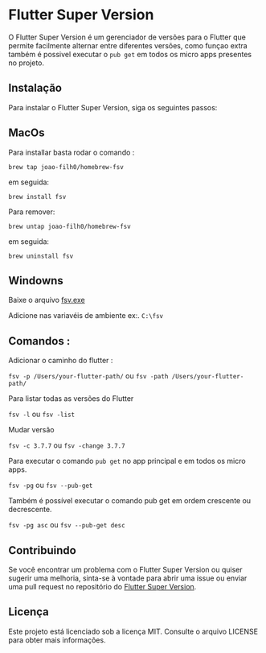 # Flutter Super Version

O Flutter Super Version é um gerenciador de versões para o Flutter que permite facilmente alternar entre 
diferentes versões,  como funçao extra  também é possivel executar o `pub get` em todos os micro apps presentes no projeto.

## Instalação

Para instalar o Flutter Super Version, siga os seguintes passos:

## MacOs
Para installar basta rodar o comando :

`brew tap joao-filh0/homebrew-fsv` 

em seguida:

`brew install fsv ` 

Para remover:

`brew untap joao-filh0/homebrew-fsv ` 

em seguida:

`brew uninstall fsv `   

## Windowns

Baixe o arquivo [fsv.exe](https://github.com/Joao-Filh0/fsv/raw/main/dist/fsv.exe)

Adicione nas variavéis de ambiente ex:. `C:\fsv`


## Comandos :

Adicionar o caminho do flutter :

`fsv -p /Users/your-flutter-path/`  ou `fsv -path /Users/your-flutter-path/`

Para listar todas as versões do Flutter

 `fsv -l`    ou  `fsv -list`
 
Mudar versão 

 `fsv -c 3.7.7`    ou  `fsv -change 3.7.7`
 
Para executar o comando `pub get` no app principal e em todos os micro apps.

`fsv -pg`    ou  `fsv --pub-get`
 
Também é possível executar o comando pub get em ordem crescente ou decrescente.

`fsv -pg asc`    ou  `fsv --pub-get desc`


## Contribuindo

Se você encontrar um problema com o Flutter Super Version ou quiser sugerir uma melhoria, sinta-se à vontade para abrir uma issue ou enviar uma pull request no repositório do [Flutter Super Version](https://github.com/Joao-Filh0/fsv).

## Licença

Este projeto está licenciado sob a licença MIT. Consulte o arquivo LICENSE para obter mais informações.







